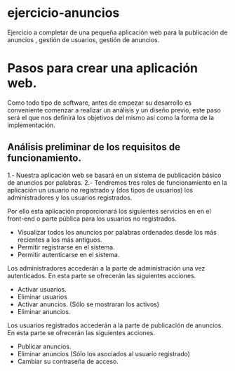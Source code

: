 # ejercicio-anuncios
Ejercicio a completar de una pequeña aplicación web para la publicación de anuncios , gestión de usuarios, gestión de anuncios.

# Pasos para crear una aplicación web.

Como todo tipo de software, antes de empezar su desarrollo es conveniente comenzar a realizar un análisis y un diseño previo, este paso será el que nos definirá los objetivos del mismo así como la forma de la implementación.

## Análisis preliminar de los requisitos de funcionamiento.

1.- Nuestra aplicación web se basará en un sistema de publicación básico de anuncios por palabras. 
2.- Tendremos tres roles de funcionamiento en la aplicación un usuario no registrado y (dos tipos de usuarios) los administradores y los usuarios registrados.

Por ello esta aplicación proporcionará los siguientes servicios en en el front-end o parte pública para los usuarios no registrados.
- Visualizar todos los anuncios por palabras ordenados desde los más recientes a los más antiguos.
- Permitir registrarse en el sistema.
- Permitir autenticarse en el sistema.

Los administradores accederán a la parte de administración una vez autenticados. En esta parte se ofrecerán las siguientes acciones.
- Activar usuarios.
- Eliminar usuarios
- Activar anuncios. (Sólo se mostraran los activos)
- Eliminar anuncios. 

Los usuarios registrados accederán a la parte de publicación de anuncios. En esta parte se ofrecerán las siguientes acciones.
- Publicar anuncios.
- Eliminar anuncios (Sólo los asociados al usuario registrado)
- Cambiar su contraseña de acceso.
